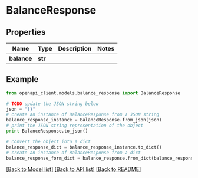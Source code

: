 # BalanceResponse


## Properties
Name | Type | Description | Notes
------------ | ------------- | ------------- | -------------
**balance** | **str** |  | 

## Example

```python
from openapi_client.models.balance_response import BalanceResponse

# TODO update the JSON string below
json = "{}"
# create an instance of BalanceResponse from a JSON string
balance_response_instance = BalanceResponse.from_json(json)
# print the JSON string representation of the object
print BalanceResponse.to_json()

# convert the object into a dict
balance_response_dict = balance_response_instance.to_dict()
# create an instance of BalanceResponse from a dict
balance_response_form_dict = balance_response.from_dict(balance_response_dict)
```
[[Back to Model list]](../README.md#documentation-for-models) [[Back to API list]](../README.md#documentation-for-api-endpoints) [[Back to README]](../README.md)


